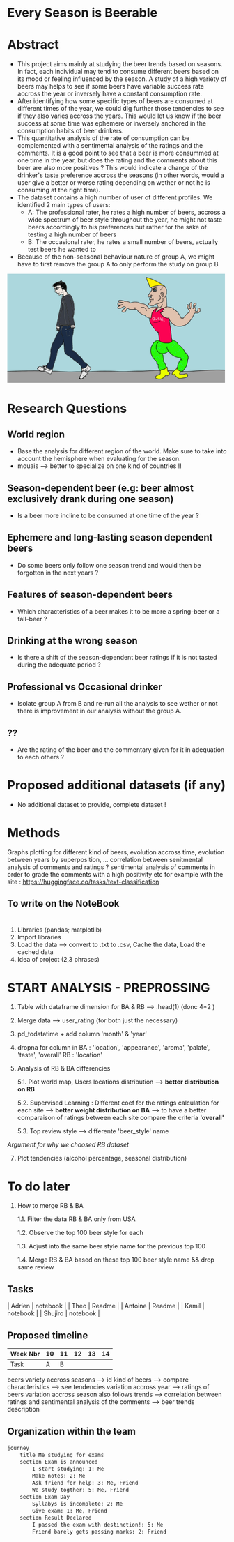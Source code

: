 # Every Season is Beerable
# Abstract
- This project aims mainly at studying the beer trends based on seasons. In fact, each individual may tend to consume different
beers based on its mood or feeling influenced by the season. A study of a high variety of beers may helps to see if some beers
have variable success rate accross the year or inversely have a constant consumption rate.
- After identifying how some specific types of beers are consumed at different times of the year, we could dig further those tendencies to see if they also 
varies accross the years. This would let us know if the beer success at some time was ephemere or inversely anchored in the consumption habits of beer drinkers.
- This quantitative analysis of the rate of consumption can be complemented with a sentimental analysis of the ratings and the comments. It is a good point to see that a beer is more consummed at one time in the year, but does the rating and the comments about this beer are also more positives ? This would indicate a change of the drinker's taste preference accross the seasons (in other words, would a user give a better or worse rating depending on wether or not he is consuming at the right time).
- The dataset contains a high number of user of different profiles. We identified 2 main types of users:
    - A: The professional rater, he rates a high number of beers, accross a wide spectrum of beer style throughout the year, he might not taste beers accordingly to his preferences but rather for the sake of testing a high number of beers
    - B: The occasional rater, he rates a small number of beers, actually test beers he wanted to
- Because of the non-seasonal behaviour nature of group A, we might have to first remove the group A to only perform the study on group B
<img src="Images/chad.jpg" alt="image" width="500" height="auto">


# Research Questions
## World region
- Base the analysis for different region of the world. Make sure to take into account the hemisphere when evaluating for the season.
- mouais --> better to specialize on one kind of countries !!

## Season-dependent beer (e.g: beer almost exclusively drank during one season)
- Is a beer more incline to be consumed at one time of the year ? 

## Ephemere and long-lasting season dependent beers
- Do some beers only follow one season trend and would then be forgotten in the next years ?

## Features of season-dependent beers
- Which characteristics of a beer makes it to be more a spring-beer or a fall-beer ?

## Drinking at the wrong season 
- Is there a shift of the season-dependent beer ratings if it is not tasted during the adequate period ?

## Professional vs Occasional drinker
- Isolate group A from B and re-run all the analysis to see wether or not there is improvement in our analysis without the group A.

## ??
- Are the rating of the beer and the commentary given for it in adequation to each others ?

# Proposed additional datasets (if any) 
- No additional dataset to provide, complete dataset !

# Methods

Graphs plotting for different kind of beers, evolution accross time, evolution between years by superposition, ...
correlation between senitmental analysis of comments and ratings ?
sentimental analysis of comments in order to grade the comments with a high positivity etc for example with the site : 
https://huggingface.co/tasks/text-classification


## To write on the NoteBook
# 
1. Libraries (pandas; matplotlib)
2. Import libraries
3. Load the data --> convert to .txt to .csv, Cache the data, Load the cached data
4. Idea of project (2,3 phrases)
   
# START ANALYSIS - PREPROSSING
1. Table with dataframe dimension for BA & RB  --> .head(1) (donc 4*2 )
2. Merge data --> user_rating (for both just the necessary)
3. pd_todatatime + add column 'month' & 'year'
4. dropna for column in
BA : 'location', 'appearance', 'aroma', 'palate', 'taste', 'overall'
RB : 'location'
5. Analysis of RB & BA differencies

   5.1. Plot world map, Users locations distribution --> **better distribution on RB**

   5.2. Supervised Learning : Different coef for the ratings calculation for each site --> **better weight distribution on BA**
   	--> to have a better comparaison of ratings between each site compare the criteria **'overall'**

   5.3. Top review style --> differente 'beer_style' name
   
_Argument for why we choosed RB dataset_

7. Plot tendencies (alcohol percentage, seasonal distribution)

# To do later 
1. How to merge RB & BA

   1.1. Filter the data RB & BA only from USA

   1.2. Observe the top 100 beer style for each

   1.3. Adjust into the same beer style name for the previous top 100

   1.4. Merge RB & BA based on these top 100 beer style name && drop same review

 ## Tasks

 | Adrien | notebook |
 | Theo | Readme |
 | Antoine | Readme |
 | Kamil | notebook |
 | Shujiro | notebook |
 

## Proposed timeline
| Week Nbr | 10 | 11 | 12 | 13 | 14 |
|----------|----|----|----|----|----|
| Task     | A  | B
beers variety accross seasons --> id kind of beers --> compare characteristics --> see tendencies variation accross year 
--> ratings of beers variation accross season also follows trends --> correlation between ratings and sentimental analysis 
of the comments --> beer trends description

## Organization within the team

```mermaid
journey
	title Me studying for exams
	section Exam is announced
		I start studying: 1: Me
		Make notes: 2: Me
		Ask friend for help: 3: Me, Friend
		We study togther: 5: Me, Friend
	section Exam Day
		Syllabys is incomplete: 2: Me
		Give exam: 1: Me, Friend
	section Result Declared
		I passed the exam with destinction!: 5: Me
		Friend barely gets passing marks: 2: Friend
```
